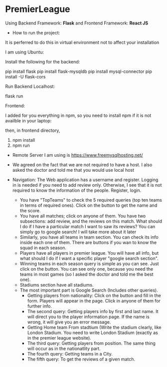 # PremierLeague
Using Backend Framework: **Flask** and Frontend Framework: **React JS** 

- How to run the project: 

It is perferred to do this in virtual environment not to affect your installation

I am using Ubuntu: 

Install the following for the backend: 

pip install flask
pip install flask-mysqldb
pip install mysql-connector
pip install -U flask-cors

Run Backend Localhost: 

flask run 


Frontend: 

I added for you everything in npm, so you need to install npm if it is not availble in your laptop: 

then, in frontend directory, 

1) npm install
2) npm run 


- Remote Server I am using is https://www.freemysqlhosting.net/

- We agreed on the fact that we are not required to have a host. I also asked the doctor and told me that you would use local host
- Navigation: 
	The Web application has a username and register. Logging in is needed if you need to add review only. Otherwise, I see that 
	it is not required to know the information of the people. 
	Register, login. 
	- You have "TopTeams" to check the 5 required queries (top ten teams in terms of required ones). Click on the button to get the name and the score. 
	- You have all matches; click on anyone of them. You have two subsections: add review, and the reviews on this match. What should I do if I have a particular match I want to saw its reviews? You can simply go to google search! I will take more about it later
	- Similarly, you have all teams in team section. You can check its info inside each one of them. There are buttons if you wan to know the squad in each season. 
	- Players have all players in premier league. You will have all info, but what should I do if I want a specific player "google search section". 
	- Winning teams in each season query is simple as you can see. Just click on the button. You can see only one, because you need the teams in most games (so I asked the doctor and told me the best one). 
	- Stadiums section have all stadiums. 
	- The most important part is Google Search (Includes other queries). 
		- Getting players from nationality: Click on the button and fill in the form. Players will appear in the page. Click in anyone of them for further info.
		- The second query: Getting players info by first and last name. It will direct you to the player information page. If the name is wrong, it will give you an error message.
		- Getting Home team From stadtium (Write the stadium clearly, like London Stadium. You need to write London Stadium (exactly as in the premier league website). 
		- The third query: Getting players from position. The same thing will occur as in the nationatlity part.
		- The fourth query: Getting teams in a City. 
		- The fifth query: To get the reviews of a given match. 
		
